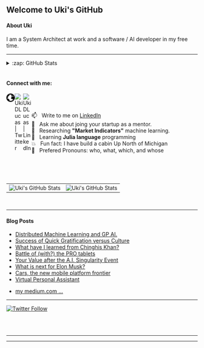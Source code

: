 ## Welcome to Uki's GitHub

#### About Uki 
I am a System Architect at work and a software / AI developer in my free time.


---

<details>
  <summary>:zap: GitHub Stats</summary>




</details>
<br />


#### Connect with me:

[<img align="left" alt="UkiDLucas" width="22px" src="https://raw.githubusercontent.com/iconic/open-iconic/master/svg/globe.svg" />][website]
[<img align="left" alt="UkiDLucas | Twitter" width="22px" src="https://cdn.jsdelivr.net/npm/simple-icons@v3/icons/twitter.svg" />][twitter]
[<img align="left" alt="UkiDLucas | LinkedIn" width="22px" src="https://cdn.jsdelivr.net/npm/simple-icons@v3/icons/linkedin.svg" />][linkedin]
<!--
[<img align="left" alt="UkiDLucas | Instagram" width="22px" src="https://cdn.jsdelivr.net/npm/simple-icons@v3/icons/instagram.svg" />][instagram]
[<img align="left" alt="UkiDLucas | YouTube" width="22px" src="https://cdn.jsdelivr.net/npm/simple-icons@v3/icons/youtube.svg" />][youtube]
-->

<br />
<br />

📫  &nbsp; Write to me on [LinkedIn][linkedin] <br/>
💬  &nbsp; Ask me about joing your startup as a mentor. <br/>
🔭  &nbsp; Researching **"Market Indicators"** machine learning. <br/>
🌱  &nbsp; Learning **Julia language** programming<br/>
💥  &nbsp; Fun fact: I have build a cabin Up North of Michigan <br/>
🙈  &nbsp; Prefered Pronouns: who, what, which, and whose <br/>
<br/>
<br />
<!--
Complete list of emoji:
https://gist.github.com/rxaviers/7360908
-->

<br />
<table>
<tr>
  <td>
  <img align="left" 
   alt="Uki's GitHub Stats" 
   src="https://github-readme-stats.vercel.app/api?username=UkiDLucas&show_icons=true&hide_border=true&count_private=true" 
   />
 </td>
   <td>
  <img align="left" 
   alt="Uki's GitHub Stats" 
   src="https://github-readme-stats.vercel.app/api/top-langs/?username=UkiDLucas&langs_count=9&hide=HTML&count_private=true" 
   />
      </td>
   </tr>
<table>
   

<br />

---



#### Blog Posts
<!-- https://github.com/gautamkrishnar/blog-post-workflow -->
<!-- BLOG-POST-LIST:START -->
- [Distributed Machine Learning and GP AI.](https://medium.com/@ukidlucas/distributed-machine-learning-and-gp-ai-fc2a0e3f6db?source=rss-3faaaed33b1b------2)
- [Success of Quick Gratification versus Culture](https://medium.com/@ukidlucas/success-of-quick-gratification-versus-culture-e270858678e9?source=rss-3faaaed33b1b------2)
- [What have I learned from Chinghis Khan?](https://medium.com/@ukidlucas/what-have-i-learned-from-chinghis-khan-a4bc2d950f31?source=rss-3faaaed33b1b------2)
- [Battle of (with?) the PRO tablets](https://medium.com/@ukidlucas/battle-of-with-the-tablets-f1284edda66c?source=rss-3faaaed33b1b------2)
- [Your Value after the A.I. Singularity Event](https://medium.com/datadriveninvestor/what-will-have-value-post-singularity-82f75d8c7442?source=rss-3faaaed33b1b------2)
- [What is next for Elon Musk?](https://medium.com/@ukidlucas/what-is-next-for-elon-musk-d5d59d59b237?source=rss-3faaaed33b1b------2)
- [Cars, the new mobile platform frontier](https://medium.com/@ukidlucas/cars-the-new-mobile-platform-frontier-8f351003854a?source=rss-3faaaed33b1b------2)
- [Virtual Personal Assistant](https://medium.com/@ukidlucas/vpa-7dacef83e90d?source=rss-3faaaed33b1b------2)
<!-- BLOG-POST-LIST:END -->
- [my medium.com ...][medium]

---






[![Twitter Follow](https://img.shields.io/twitter/follow/UkiDLucas?color=1DA1F2&logo=twitter&style=for-the-badge)](https://twitter.com/intent/follow?original_referer=https%3A%2F%2Fgithub.com%2FUkiDLucas&screen_name=UkiDLucas)
 
<!--
[![Website](https://img.shields.io/website?label=UkiDLucas&style=for-the-badge&url=https%3A%2F%2Fcodestackr.com)](https://codestackr.com)

### Spotify Playing 🎧

[<img src="https://now-playing-codestackr.vercel.app/api/spotify-playing" alt="codeSTACKr Spotify Playing" width="350" />](https://open.spotify.com/user/swyqyimdc12jajde4vpwd2x1b)
-->


<!--
### Languages and tools I use:

[<img align="left" alt="Visual Studio Code" width="26px" src="https://raw.githubusercontent.com/github/explore/80688e429a7d4ef2fca1e82350fe8e3517d3494d/topics/visual-studio-code/visual-studio-code.png" />][webdevplaylist]
[<img align="left" alt="HTML5" width="26px" src="https://raw.githubusercontent.com/github/explore/80688e429a7d4ef2fca1e82350fe8e3517d3494d/topics/html/html.png" />][webdevplaylist]
[<img align="left" alt="CSS3" width="26px" src="https://raw.githubusercontent.com/github/explore/80688e429a7d4ef2fca1e82350fe8e3517d3494d/topics/css/css.png" />][cssplaylist]
[<img align="left" alt="Sass" width="26px" src="https://raw.githubusercontent.com/github/explore/80688e429a7d4ef2fca1e82350fe8e3517d3494d/topics/sass/sass.png" />][cssplaylist]
[<img align="left" alt="JavaScript" width="26px" src="https://raw.githubusercontent.com/github/explore/80688e429a7d4ef2fca1e82350fe8e3517d3494d/topics/javascript/javascript.png" />][jsplaylist]
[<img align="left" alt="React" width="26px" src="https://raw.githubusercontent.com/github/explore/80688e429a7d4ef2fca1e82350fe8e3517d3494d/topics/react/react.png" />][reactplaylist]
[<img align="left" alt="Gatsby" width="26px" src="https://raw.githubusercontent.com/github/explore/e94815998e4e0713912fed477a1f346ec04c3da2/topics/gatsby/gatsby.png" />][webdevplaylist]
[<img align="left" alt="GraphQL" width="26px" src="https://raw.githubusercontent.com/github/explore/80688e429a7d4ef2fca1e82350fe8e3517d3494d/topics/graphql/graphql.png" />][webdevplaylist]
[<img align="left" alt="Node.js" width="26px" src="https://raw.githubusercontent.com/github/explore/80688e429a7d4ef2fca1e82350fe8e3517d3494d/topics/nodejs/nodejs.png" />][webdevplaylist]
[<img align="left" alt="Deno" width="26px" src="https://raw.githubusercontent.com/github/explore/361e2821e2dea67711cde99c9c40ed357061cf27/topics/deno/deno.png" />][webdevplaylist]
[<img align="left" alt="SQL" width="26px" src="https://raw.githubusercontent.com/github/explore/80688e429a7d4ef2fca1e82350fe8e3517d3494d/topics/sql/sql.png" />][webdevplaylist]
[<img align="left" alt="MySQL" width="26px" src="https://raw.githubusercontent.com/github/explore/80688e429a7d4ef2fca1e82350fe8e3517d3494d/topics/mysql/mysql.png" />][webdevplaylist]
[<img align="left" alt="MongoDB" width="26px" src="https://raw.githubusercontent.com/github/explore/80688e429a7d4ef2fca1e82350fe8e3517d3494d/topics/mongodb/mongodb.png" />][webdevplaylist]
[<img align="left" alt="Git" width="26px" src="https://raw.githubusercontent.com/github/explore/80688e429a7d4ef2fca1e82350fe8e3517d3494d/topics/git/git.png" />][webdevplaylist]
[<img align="left" alt="GitHub" width="26px" src="https://raw.githubusercontent.com/github/explore/78df643247d429f6cc873026c0622819ad797942/topics/github/github.png" />][webdevplaylist]
[<img align="left" alt="Terminal" width="26px" src="https://raw.githubusercontent.com/github/explore/80688e429a7d4ef2fca1e82350fe8e3517d3494d/topics/terminal/terminal.png" />][webdevplaylist]
-->
<br />
<br />

---


---













[website]: https://github.com/UkiDLucas
[medium]: https://medium.com/@ukidlucas
[twitter]: https://twitter.com/UkiDLucas
[youtube]: https://youtube.com/UkiDLucas
[instagram]: https://instagram.com/UkiDLucas
[linkedin]: https://linkedin.com/in/UkiDLucas
